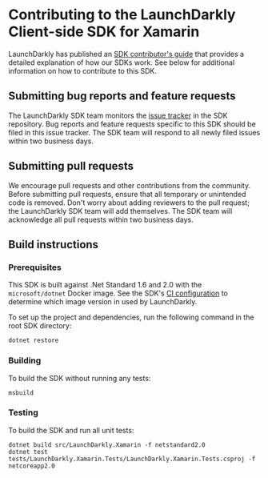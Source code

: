 Contributing to the LaunchDarkly Client-side SDK for Xamarin
================================================

LaunchDarkly has published an [SDK contributor's guide](https://docs.launchdarkly.com/docs/sdk-contributors-guide) that provides a detailed explanation of how our SDKs work. See below for additional information on how to contribute to this SDK.

Submitting bug reports and feature requests
------------------

The LaunchDarkly SDK team monitors the [issue tracker](https://github.com/launchdarkly/xamarin-client-sdk/issues) in the SDK repository. Bug reports and feature requests specific to this SDK should be filed in this issue tracker. The SDK team will respond to all newly filed issues within two business days.

Submitting pull requests
------------------

We encourage pull requests and other contributions from the community. Before submitting pull requests, ensure that all temporary or unintended code is removed. Don't worry about adding reviewers to the pull request; the LaunchDarkly SDK team will add themselves. The SDK team will acknowledge all pull requests within two business days.

Build instructions
------------------

### Prerequisites

This SDK is built against .Net Standard 1.6 and 2.0 with the `microsoft/dotnet` Docker image. See the SDK's [CI configuration](.circleci/config.yml) to determine which image version in used by LaunchDarkly.

To set up the project and dependencies, run the following command in the root SDK directory:

```
dotnet restore
```

### Building

To build the SDK without running any tests:

```
msbuild
```

### Testing

To build the SDK and run all unit tests:
```
dotnet build src/LaunchDarkly.Xamarin -f netstandard2.0
dotnet test tests/LaunchDarkly.Xamarin.Tests/LaunchDarkly.Xamarin.Tests.csproj -f netcoreapp2.0
```

